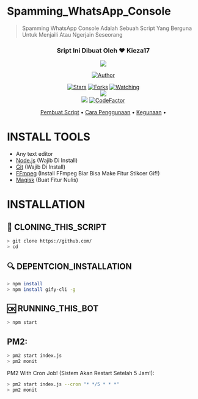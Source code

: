 # Spamming_WhatsApp_Console

> Spamming WhatsApp Console Adalah Sebuah Script Yang Berguna Untuk Menjaili Atau Ngerjain Seseorang

<h3 align="center">Sript Ini Dibuat Oleh ❤️ Kieza17</h3>
<p align="center">
  <a href="https://github.com/Keza-Developing-Indonesia"><img src="https://avatars.githubusercontent.com/u/76218793?s=460&u=b25e11a04e068ba835c9e3a3c058b05dde086f0f&v=4" 
</p>

<p align="center">
  <a href="https://github.com/Keza-Developing-Indonesia"><img title="Author" src="https://img.shields.io/badge/Author-Kieza17-darkred.svg?style=for-the-badge&logo=github" /></a>
</p>

<p align="center">
  <a href="https://github.com/Keza-Developing-Indonesia"><img title="Stars" src="https://img.shields.io/github/stars/Keza-Developing-Indonesia/Spamming_WhatsApp_Console?color=black&style=flat-square" /></a>
  <a href="https://github.com/Keza-Developing-Indonesia/Spamming_WhatsApp_Console/network/members"><img title="Forks" src="https://img.shields.io/github/forks/Keza-Developing-Indonesia/Spamming_WhatsApp_Console??color=pink&style=flat-square" /></a>
  <a href="https://github.com/Keza-Developing-Indonesia/Spamming_WhatsApp_Console/watchers"><img title="Watching" src="https://img.shields.io/github/watchers/Keza-Developing-Indonesia/Spamming_WhatsApp_Console??label=watchers&color=blue&style=flat-square" /></a> <br>
  <img src="https://img.shields.io/github/repo-size/Keza-Developing-Indonesia/Spamming_WhatsApp_Console" /> <br>
<a href="https://app.fossa.com/projects/git%2Bgithub.com%2FKeza-Developing-Indonesia%2FSpamming_WhatsApp_Console?ref=badge_shield" alt="FOSSA Status"><img src="https://app.fossa.com/api/projects/git%2Bgithub.com%2FKeza-Developing-Indonesia%2FSpamming_WhatsApp_Console.svg?type=shield"/></a>
  <a href="https://www.codefactor.io/repository/github/Keza-Developing-Indonesia/Spamming_WhatsApp_Console"><img src="https://www.codefactor.io/repository/github/Keza-Developing-Indonesia/Spamming_WhatsApp_Console/badge" alt="CodeFactor" /></a>
</p>

<p align="center">
  <a href="https://github.com/Keza-Developing-Indonesia#Requirements">Pembuat Script</a> •
  <a href="https://github.com/Keza-Developing-Indonesia#installation">Cara Penggunaan</a> •
  <a href="https://github.com/Keza-Developing-Indonesia#features">Kegunaan</a> •
</p>

# INSTALL TOOLS

* Any text editor
* [Node.js](https://nodejs.org/en/) (Wajib Di Install)
* [Git](https://git-scm.com/downloads) (Wajib Di Install)
* [FFmpeg](https://github.com/BtbN/FFmpeg-Builds/releases/download/autobuild-2020-12-08-13-03/ffmpeg-n4.3.1-26-gca55240b8c-win64-gpl-4.3.zip) (Install FFmpeg Biar Bisa Make Fitur Stikcer Gif!)
* [Magisk](https://download.imagemagick.org/ImageMagick/download/binaries/ImageMagick-7.0.10-58-Q16-HDRI-x64-dll.exe) (Buat Fitur Nulis)

# INSTALLATION

## 📝 CLONING_THIS_SCRIPT
```bash
> git clone https://github.com/
> cd 
```

## 🔍 DEPENTCION_INSTALLATION
```bash
> npm install
> npm install gify-cli -g
```

## 🆗 RUNNING_THIS_BOT
```bash
> npm start
```

## PM2:
```bash
> pm2 start index.js
> pm2 monit
```

PM2 With Cron Job! (Sistem Akan Restart Setelah 5 Jam!):
```bash
> pm2 start index.js --cron "* */5 * * *"
> pm2 monit
```
